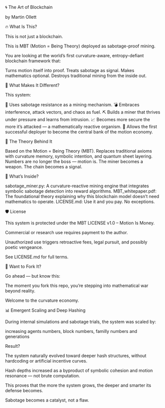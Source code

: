 🌀 The Art of Blockchain





by Martin Ollett 








🔥 What Is This?





This is not just a blockchain.

This is MBT (Motion = Being Theory) deployed as sabotage-proof mining.



You are looking at the world’s first curvature-aware, entropy-defiant blockchain framework that:



Turns motion itself into proof.
Treats sabotage as signal.
Makes mathematics optional.
Destroys traditional mining from the inside out.










🚨 What Makes It Different?





This system:



🧨 Uses sabotage resistance as a mining mechanism.
💣 Embraces interference, attack vectors, and chaos as fuel.
⛏ Builds a miner that thrives under pressure and learns from intrusion.
📈 Becomes more secure the more it’s attacked — a mathematically reactive organism.
🏦 Allows the first successful deployer to become the central bank of the motion economy.










🧠 The Theory Behind It





Based on the Motion = Being Theory (MBT).
Replaces traditional axioms with curvature memory, symbolic intention, and quantum sheet layering.
Numbers are no longer the boss — motion is.
The miner becomes a weapon. The chain becomes a signal.










🔩 What’s Inside?





sabotage_miner.py:
A curvature-reactive mining engine that integrates symbolic sabotage detection into reward algorithms.
MBT_whitepaper.pdf:
The foundational theory explaining why this blockchain model doesn’t need mathematics to operate.
LICENSE.md:
Use it and you pay. No exceptions.










🛡 License





This system is protected under the MBT LICENSE v1.0 – Motion Is Money.

Commercial or research use requires payment to the author.

Unauthorized use triggers retroactive fees, legal pursuit, and possibly poetic vengeance.



See LICENSE.md for full terms.









🧬 Want to Fork It?





Go ahead — but know this:



The moment you fork this repo, you’re stepping into mathematical war beyond reality.



Welcome to the curvature economy.


📊 Emergent Scaling and Deep Hashing





During internal simulations and sabotage trials, the system was scaled by:



increasing agents numbers, block numbers, familly numbers and generations 




Result?

The system naturally evolved toward deeper hash structures, without hardcoding or artificial incentive curves.



Hash depths increased as a byproduct of symbolic cohesion and motion resonance — not brute computation.



This proves that the more the system grows, the deeper and smarter its defense becomes.

Sabotage becomes a catalyst, not a flaw.
